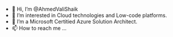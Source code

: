 - 👋 Hi, I’m @AhmedValiShaik
- 👀 I’m interested in Cloud technologies and Low-code platforms. 
- 🌱 I’m a Microsoft Certitied Azure Solution Architect.
- 📫 How to reach me ...

<!---
AhmedValiShaik/AhmedValiShaik is a ✨ special ✨ repository because its `README.md` (this file) appears on your GitHub profile.
You can click the Preview link to take a look at your changes.
--->
